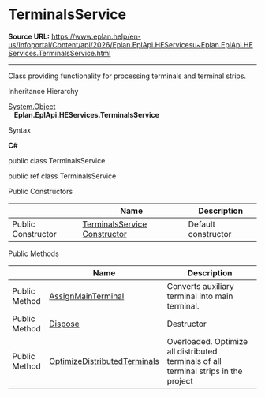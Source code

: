 # TerminalsService

**Source URL:** https://www.eplan.help/en-us/Infoportal/Content/api/2026/Eplan.EplApi.HEServicesu~Eplan.EplApi.HEServices.TerminalsService.html

---

Class providing functionality for processing terminals and terminal strips.

Inheritance Hierarchy

[System.Object](#)  
   **Eplan.EplApi.HEServices.TerminalsService**

Syntax

**C#**



public class TerminalsService

public ref class TerminalsService

Public Constructors

|  | Name | Description |
| --- | --- | --- |
| Public Constructor | [TerminalsService Constructor](Eplan.EplApi.HEServicesu~Eplan.EplApi.HEServices.TerminalsService~_ctor.html) | Default constructor |



Public Methods

|  | Name | Description |
| --- | --- | --- |
| Public Method | [AssignMainTerminal](Eplan.EplApi.HEServicesu~Eplan.EplApi.HEServices.TerminalsService~AssignMainTerminal.html) | Converts auxiliary terminal into main terminal. |
| Public Method | [Dispose](Eplan.EplApi.HEServicesu~Eplan.EplApi.HEServices.TerminalsService~Dispose().html) | Destructor |
| Public Method | [OptimizeDistributedTerminals](Eplan.EplApi.HEServicesu~Eplan.EplApi.HEServices.TerminalsService~OptimizeDistributedTerminals.html) | Overloaded. Optimize all distributed terminals of all terminal strips in the project |


